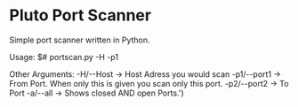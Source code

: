 # Pluto Port Scanner
Simple port scanner written in Python.

Usage:
$# portscan.py -H -p1

Other Arguments:
-H/--Host ->    Host Adress you would scan
-p1/--port1 ->  From Port. When only this is given you scan only this port.
-p2/--port2 ->  To Port
-a/--all ->     Shows closed AND open Ports.')
